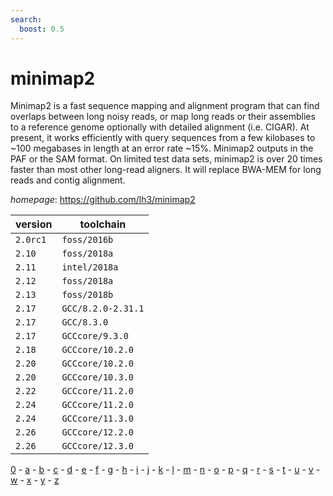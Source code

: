 ```yaml
---
search:
  boost: 0.5
---
```

# minimap2

Minimap2 is a fast sequence mapping and alignment program that can find overlaps between  long noisy reads, or map long reads or their assemblies to a reference genome optionally with detailed  alignment (i.e. CIGAR). At present, it works efficiently with query sequences from a few kilobases to  ~100 megabases in length at an error rate ~15%. Minimap2 outputs in the PAF or the SAM format. On limited  test data sets, minimap2 is over 20 times faster than most other long-read aligners. It will replace  BWA-MEM for long reads and contig alignment.

*homepage*: <https://github.com/lh3/minimap2>

version | toolchain
--------|----------
``2.0rc1`` | ``foss/2016b``
``2.10`` | ``foss/2018a``
``2.11`` | ``intel/2018a``
``2.12`` | ``foss/2018a``
``2.13`` | ``foss/2018b``
``2.17`` | ``GCC/8.2.0-2.31.1``
``2.17`` | ``GCC/8.3.0``
``2.17`` | ``GCCcore/9.3.0``
``2.18`` | ``GCCcore/10.2.0``
``2.20`` | ``GCCcore/10.2.0``
``2.20`` | ``GCCcore/10.3.0``
``2.22`` | ``GCCcore/11.2.0``
``2.24`` | ``GCCcore/11.2.0``
``2.24`` | ``GCCcore/11.3.0``
``2.26`` | ``GCCcore/12.2.0``
``2.26`` | ``GCCcore/12.3.0``

[0](../0/index.md) - [a](../a/index.md) - [b](../b/index.md) - [c](../c/index.md) - [d](../d/index.md) - [e](../e/index.md) - [f](../f/index.md) - [g](../g/index.md) - [h](../h/index.md) - [i](../i/index.md) - [j](../j/index.md) - [k](../k/index.md) - [l](../l/index.md) - [m](../m/index.md) - [n](../n/index.md) - [o](../o/index.md) - [p](../p/index.md) - [q](../q/index.md) - [r](../r/index.md) - [s](../s/index.md) - [t](../t/index.md) - [u](../u/index.md) - [v](../v/index.md) - [w](../w/index.md) - [x](../x/index.md) - [y](../y/index.md) - [z](../z/index.md)

